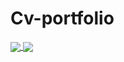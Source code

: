 # Cv-portfolio

<a href="https://github.com/Haal20/github-readme-stats">
  <img align="center" src="https://github-readme-stats.vercel.app/api/top-langs/?username=Haal20&layout=compact" />
</a>
<a href="https://github.com/Haal20/github-readme-stats">
  <img align="center" src="https://github-readme-stats.vercel.app/api?username=Haal20&show_icons=true&theme=tokyonight" />
</a>
